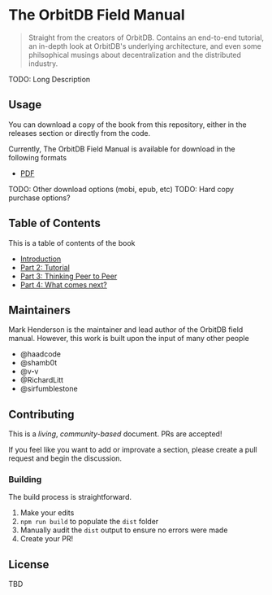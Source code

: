 # The OrbitDB Field Manual

> Straight from the creators of OrbitDB. Contains an end-to-end tutorial, an in-depth look at OrbitDB's underlying architecture, and even some philsophical musings about decentralization and the distributed industry.

TODO: Long Description


## Usage

You can download a copy of the book from this repository, either in the releases section or directly from the code.

Currently, The OrbitDB Field Manual is available for download in the following formats

- [PDF](./dist/Book.pdf)

TODO: Other download options (mobi, epub, etc)
TODO: Hard copy purchase options?

## Table of Contents

This is a table of contents of the book
- [Introduction](./00_Introduction)
- [Part 2: Tutorial](./02_Tutorial)
- [Part 3: Thinking Peer to Peer](./03_Thinking_Peer_to_Peer)
- [Part 4: What comes next?](./04_What_next)

## Maintainers

Mark Henderson is the maintainer and lead author of the OrbitDB field manual. However, this work is built upon the input of many other people

- @haadcode
- @shamb0t
- @v-v
- @RichardLitt
- @sirfumblestone

## Contributing

This is a _living_, _community-based_ document. PRs are accepted! 

If you feel like you want to add or improvate a section, please create a pull request and begin the discussion.

### Building

The build process is straightforward.

1. Make your edits
2. `npm run build` to populate the `dist` folder
3. Manually audit the `dist` output to ensure no errors were made
4. Create your PR!

## License

TBD

